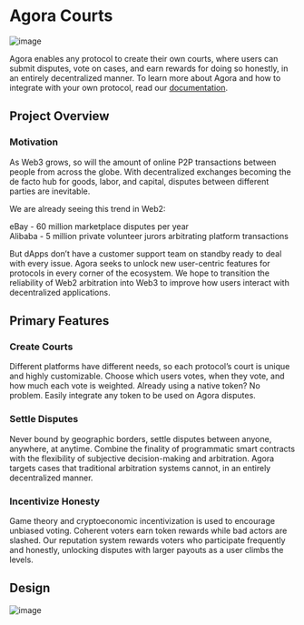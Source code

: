 # Agora Courts

![image](https://user-images.githubusercontent.com/54857388/224509430-2cad8da4-2621-4fb4-8ee0-a6a170ab6aeb.png)

Agora enables any protocol to create their own courts, where users can submit disputes, vote on cases, and earn rewards for doing so honestly, in an entirely decentralized manner. To learn more about Agora and how to integrate with your own protocol, read our [documentation](https://docs.agoracourts.com/).

## Project Overview
### Motivation
As Web3 grows, so will the amount of online P2P transactions between people from across the globe. With decentralized exchanges becoming the de facto hub for goods, labor, and capital, disputes between different parties are inevitable.

We are already seeing this trend in Web2:

eBay - 60 million marketplace disputes per year\
Alibaba - 5 million private volunteer jurors arbitrating platform transactions

But dApps don’t have a customer support team on standby ready to deal with every issue. Agora seeks to unlock new user-centric features for protocols in every corner of the ecosystem. We hope to transition the reliability of Web2 arbitration into Web3 to improve how users interact with decentralized applications.

## Primary Features
### Create Courts
Different platforms have different needs, so each protocol’s court is unique and highly customizable. Choose which users votes, when they vote, and how much each vote is weighted. Already using a native token? No problem. Easily integrate any token to be used on Agora disputes. 

### Settle Disputes
Never bound by geographic borders, settle disputes between anyone, anywhere, at anytime. Combine the finality of programmatic smart contracts with the flexibility of subjective decision-making and arbitration. Agora targets cases that traditional arbitration systems cannot, in an entirely decentralized manner.

### Incentivize Honesty
Game theory and cryptoeconomic incentivization is used to encourage unbiased voting. Coherent voters earn token rewards while bad actors are slashed. Our reputation system rewards voters who participate frequently and honestly, unlocking disputes with larger payouts as a user climbs the levels.

## Design
![image](https://user-images.githubusercontent.com/54857388/224514981-7da34d5f-f6bf-4c76-ac1e-fcdfd79d2785.png)
